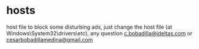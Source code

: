 # hosts
host file to block some disturbing ads, just change the host file (at Windows\System32\drivers\etc), any question c.bobadilla@ideltas.com or cesarbobadillamedina@gmail.com
